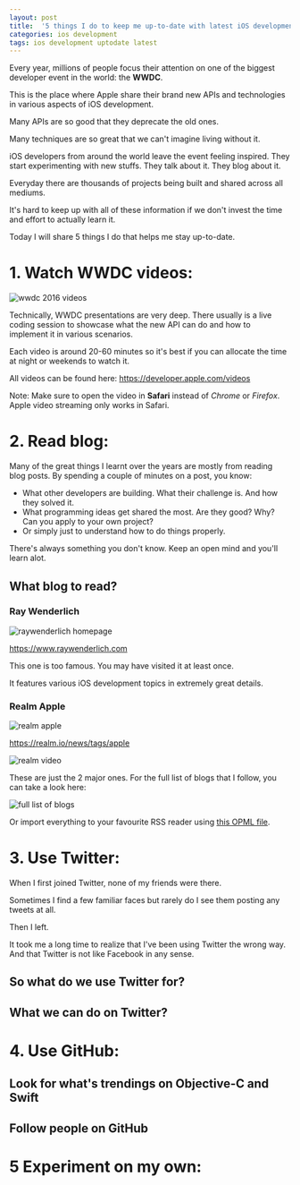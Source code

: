 ```yaml
---
layout: post
title:  '5 things I do to keep me up-to-date with latest iOS development'
categories: ios development
tags: ios development uptodate latest
---
```


Every year, millions of people focus their attention on one of the biggest developer event in the world: the **WWDC**.

This is the place where Apple share their brand new APIs and technologies in various aspects of iOS development.

Many APIs are so good that they deprecate the old ones.

Many techniques are so great that we can't imagine living without it.

iOS developers from around the world leave the event feeling inspired. They start experimenting with new stuffs. They talk about it. They blog about it.

Everyday there are thousands of projects being built and shared across all mediums.

It's hard to keep up with all of these information if we don't invest the time and effort to actually learn it.

Today I will share 5 things I do that helps me stay up-to-date.

# 1. Watch WWDC videos:

![wwdc 2016 videos](/images/5-things-i-do-to-keep-me-up-to-date-with-latest-ios-development/wwdc-videos.jpg)

Technically, WWDC presentations are very deep. There usually is a live coding session to showcase what the new API can do and how to implement it in various scenarios.

Each video is around 20-60 minutes so it's best if you can allocate the time at night or weekends to watch it.

All videos can be found here: <https://developer.apple.com/videos>

Note: Make sure to open the video in **Safari** instead of *Chrome* or *Firefox*. Apple video streaming only works in Safari.

# 2. Read blog:

Many of the great things I learnt over the years are mostly from reading blog posts. By spending a couple of minutes on a post, you know:

* What other developers are building. What their challenge is. And how they solved it.
* What programming ideas get shared the most. Are they good? Why? Can you apply to your own project?
* Or simply just to understand how to do things properly.

There's always something you don't know. Keep an open mind and you'll learn alot.

## What blog to read?

### Ray Wenderlich

![raywenderlich homepage](/images/5-things-i-do-to-keep-me-up-to-date-with-latest-ios-development/raywenderlich.png)

<https://www.raywenderlich.com>

This one is too famous. You may have visited it at least once.

It features various iOS development topics in extremely great details.

### Realm Apple

![realm apple](/images/5-things-i-do-to-keep-me-up-to-date-with-latest-ios-development/realm-apple.png)

<https://realm.io/news/tags/apple>

![realm video](/images/5-things-i-do-to-keep-me-up-to-date-with-latest-ios-development/realm-video.png)

These are just the 2 major ones. For the full list of blogs that I follow, you can take a look here:

![full list of blogs](/images/5-things-i-do-to-keep-me-up-to-date-with-latest-ios-development/list-blog.png)

Or import everything to your favourite RSS reader using [this OPML file](../../../../../../images/5-things-i-do-to-keep-me-up-to-date-with-latest-ios-development/hoang-tran.opml).

# 3. Use Twitter:

When I first joined Twitter, none of my friends were there.

Sometimes I find a few familiar faces but rarely do I see them posting any tweets at all.

Then I left.

It took me a long time to realize that I've been using Twitter the wrong way. And that Twitter is not like Facebook in any sense.

## So what do we use Twitter for?

## What we can do on Twitter?

# 4. Use GitHub:

## Look for what's trendings on Objective-C and Swift

## Follow people on GitHub

# 5 Experiment on my own:

